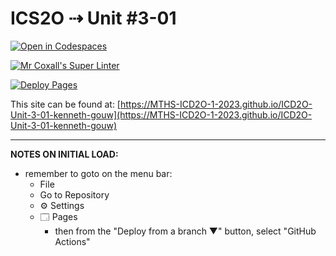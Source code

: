# ICS2O ⇢ Unit #3-01

[![Open in Codespaces](https://classroom.github.com/assets/launch-codespace-7f7980b617ed060a017424585567c406b6ee15c891e84e1186181d67ecf80aa0.svg)](https://classroom.github.com/open-in-codespaces?assignment_repo_id=14511075)

[![Mr Coxall's Super Linter](https://github.com/MTHS-ICD2O-1-2023/ICD2O-Unit-3-01-kenneth-gouw/workflows/Mr%20Coxall's%20Super%20Linter/badge.svg)](https://github.com/MTHS-ICD2O-1-2023/ICD2O-Unit-3-01-kenneth-gouw/actions)

[![Deploy Pages](https://github.com/MTHS-ICD2O-1-2023/ICD2O-Unit-3-01-kenneth-gouw/workflows/Deploy%20Pages/badge.svg)](https://github.com/MTHS-ICD2O-1-2023/ICD2O-Unit-3-01-kenneth-gouw/actions)

This site can be found at: [https://MTHS-ICD2O-1-2023.github.io/ICD2O-Unit-3-01-kenneth-gouw](https://MTHS-ICD2O-1-2023.github.io/ICD2O-Unit-3-01-kenneth-gouw)

---

**NOTES ON INITIAL LOAD:**
- remember to goto on the menu bar:
  - File
  - Go to Repository
  - ⚙ Settings
  - 🗔 Pages
    - then from the "Deploy from a branch ▼" button, select "GitHub Actions"
